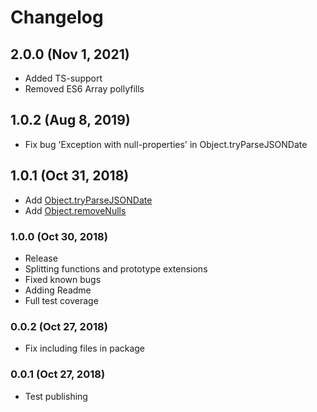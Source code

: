 # Changelog

## 2.0.0 (Nov 1, 2021)

- Added TS-support
- Removed ES6 Array pollyfills

## 1.0.2 (Aug 8, 2019)

- Fix bug 'Exception with null-properties' in Object.tryParseJSONDate

## 1.0.1 (Oct 31, 2018)

- Add [Object.tryParseJSONDate](https://github.com/Yegorich555/ytech-js-extensions#object)
- Add [Object.removeNulls](https://github.com/Yegorich555/ytech-js-extensions#objectremovenulls)

### 1.0.0 (Oct 30, 2018)

- Release
- Splitting functions and prototype extensions
- Fixed known bugs
- Adding Readme
- Full test coverage

### 0.0.2 (Oct 27, 2018)

- Fix including files in package

### 0.0.1 (Oct 27, 2018)

- Test publishing
